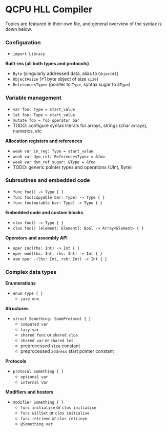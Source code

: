 #  QCPU HLL Compiler

Topics are featured in their own file, and general overview of the syntax is down below.

### Configuration

* `import Library`

**Built-ins (all both types and protocols)**
* `Byte` (singularly addressed data, alias to `Object#1`)
* `Object#size` (≥1 byte object of size `size`)
* `Reference<Type>` (pointer to `Type`, syntax sugar to `&Type`)

### Variable management

* `var foo: Type = start_value`
* `let foo: Type = start_value`
* `mutate foo = foo operator bar`
* TODO: configure syntax literals for arrays, strings (char arrays), numerics, etc

**Allocation registers and references**
* `weak var in_reg: Type = start_value`
* `weak var dyn_ref: Reference<Type> = &foo`
* `weak var dyn_ref_sugar: &Type = &foo`
* TODO: generic pointer types and operations (UInt, Byte)

### Subroutines and embedded code

* `func foo() -> Type { }`
* `func foo(copyable bar: Type) -> Type { }`
* `func foo(mutable bar: Type) -> Type { }`

**Embedded code and custom blocks**
* `clos foo() -> Type { }`
* `clos foo() [element: Element]: Bool -> Array<Element> { }`

**Operators and assembly API**
* `oper inc(rhs: Int) -> Int { }`
* `oper mod(lhs: Int, rhs: Int) -> Int { }`
* `asm oper -(lhs: Int, rsh: Int) -> Int { }`

### Complex data types

**Enumerations**
* `enum Type { }`
    - `case one`

**Structures**
* `struct Something: SomeProtocol { }`
    - `computed var`
    - `lazy var`
    - `shared func` or `shared clos`
    - `shared var` or `shared let`
    - preprocessed `size` constant
    - preprocessed `address` start pointer constant

**Protocols**
* `protocol Something { }`
    - `optional var`
    - `internal var`

**Modifiers and hosters**
* `modifier Something { }`
    - `func initialise` or `clos initialise`
    - `func willSet` or `clos initialise`
    - `func retrieve` or `clos retrieve`
    - `@Something var`
